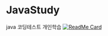 # JavaStudy
java 코딩테스트 개인학습
[![ReadMe Card](https://github-readme-stats.vercel.app/api/pin/?username=jinyoung1704&repo=github-readme-stats)](https://github.com/anuraghazra/github-readme-stats)
